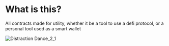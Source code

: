 # What is this? 
All contracts made for utility, whether it be a tool to use a defi protocol, or a personal tool used as a smart wallet

![Distraction Dance_2_1](https://user-images.githubusercontent.com/91562887/167346007-78d0361c-a7c1-49ca-ab89-935fdc0c1714.gif)
